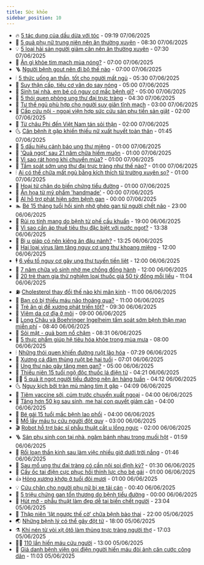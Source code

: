 ```yaml
---
title: Sức khỏe
sidebar_position: 10
---
```


<!-- vnexpress-suc-khoe:START -->
- 🔥 [5 tác dụng của dầu dừa với tóc](https://vnexpress.net/5-tac-dung-cua-dau-dua-voi-toc-4895733.html) - 09:19 07/06/2025
- 🥰 [5 quả phụ nữ trung niên nên ăn thường xuyên](https://vnexpress.net/5-qua-phu-nu-trung-nien-nen-an-thuong-xuyen-4895763.html) - 08:30 07/06/2025
- 💡 [5 loại hải sản người giảm cân nên ăn thường xuyên](https://vnexpress.net/5-loai-hai-san-nguoi-giam-can-nen-an-thuong-xuyen-4895713.html) - 07:30 07/06/2025
- 🤗 [Ăn gì khỏe tim mạch mùa nóng?](https://vnexpress.net/an-gi-khoe-tim-mach-mua-nong-4895774.html) - 07:00 07/06/2025
- 🪜 [Người bệnh gout nên đi bộ thế nào](https://vnexpress.net/nguoi-benh-gout-nen-di-bo-the-nao-4895772.html) - 07:00 07/06/2025
- 🕯 [5 thức uống an thần, tốt cho người mất ngủ](https://vnexpress.net/5-thuc-uong-an-than-tot-cho-nguoi-mat-ngu-4895736.html) - 05:30 07/06/2025
- 🤭 [Suy thận cấp, tiêu cơ vân do say nóng](https://vnexpress.net/suc-khoe-cam-nang-suy-than-cap-tieu-co-van-do-say-nong-4895477.html) - 05:00 07/06/2025
- 👀 [Sinh tại nhà, em bé có nguy cơ mắc bệnh gì?](https://vnexpress.net/sinh-tai-nha-em-be-co-nguy-co-mac-benh-gi-4895756.html) - 05:00 07/06/2025
- 🌋 [5 thói quen phòng ung thư đại trực tràng](https://vnexpress.net/5-thoi-quen-phong-ung-thu-dai-truc-trang-4895718.html) - 04:30 07/06/2025
- 🫶 [Tư thế ngủ phù hợp cho người suy giãn tĩnh mạch](https://vnexpress.net/tu-the-ngu-phu-hop-cho-nguoi-suy-gian-tinh-mach-4895690.html) - 03:00 07/06/2025
- 🦆 [Cấp cứu nội - ngoại viện hợp sức cứu sản phụ tiền sản giật](https://vnexpress.net/cap-cuu-noi-ngoai-vien-hop-suc-cuu-san-phu-tien-san-giat-4895521.html) - 02:00 07/06/2025
- 🚀 [Từ châu Phi đến Việt Nam tán sỏi thận](https://vnexpress.net/tu-chau-phi-den-viet-nam-tan-soi-than-4895553.html) - 02:00 07/06/2025
- 🌜 [Căn bệnh ít gặp khiến thiếu nữ xuất huyết toàn thân](https://vnexpress.net/can-benh-it-gap-khien-thieu-nu-xuat-huyet-toan-than-4895625.html) - 01:45 07/06/2025
- 🧰 [5 dấu hiệu cảnh báo ung thư miệng](https://vnexpress.net/5-dau-hieu-canh-bao-ung-thu-mieng-4895017.html) - 01:00 07/06/2025
- 💫 [&#39;Quả ngọt&#39; sau 21 năm chữa hiếm muộn](https://vnexpress.net/qua-ngot-sau-21-nam-chua-hiem-muon-4895577.html) - 01:00 07/06/2025
- 🌝 [Vì sao rát họng khi chuyển mùa?](https://vnexpress.net/vi-sao-rat-hong-khi-chuyen-mua-4895526.html) - 01:00 07/06/2025
- 🗽 [Tầm soát sớm ung thư đại trực tràng như thế nào?](https://vnexpress.net/tam-soat-som-ung-thu-dai-truc-trang-nhu-the-nao-4895520.html) - 01:00 07/06/2025
- 🕯 [Ai có thể chữa mất ngủ bằng kích thích từ trường xuyên sọ?](https://vnexpress.net/ai-co-the-chua-mat-ngu-bang-kich-thich-tu-truong-xuyen-so-4895513.html) - 01:00 07/06/2025
- 🦅 [Hoại tử chân do biến chứng tiểu đường](https://vnexpress.net/hoai-tu-chan-do-bien-chung-tieu-duong-4895509.html) - 01:00 07/06/2025
- 🦆 [Ẩn họa từ mỹ phẩm &#39;handmade&#39;](https://vnexpress.net/an-hoa-tu-my-pham-handmade-4889772.html) - 00:00 07/06/2025
- 🎊 [AI hỗ trợ phát hiện sớm bệnh gan](https://vnexpress.net/ai-ho-tro-phat-hien-som-benh-gan-4895536.html) - 00:00 07/06/2025
- 🏊 [Bé 15 tháng tuổi hồi sinh nhờ ghép gan từ người chết não](https://vnexpress.net/be-15-thang-tuoi-hoi-sinh-nho-ghep-gan-tu-nguoi-chet-nao-4895605.html) - 23:00 06/06/2025
- 📝 [Rủi ro tính mạng do bệnh từ phế cầu khuẩn](https://vnexpress.net/suc-khoe-cam-nang-rui-ro-tinh-mang-do-benh-tu-phe-cau-khuan-4895137.html) - 19:00 06/06/2025
- 💯 [Vì sao cần áp thuế tiêu thụ đặc biệt với nước ngọt?](https://vnexpress.net/vi-sao-can-ap-thue-tieu-thu-dac-biet-voi-nuoc-ngot-4895602.html) - 13:38 06/06/2025
- 🌊 [Bị u giáp có nên kiêng ăn đậu nành?](https://vnexpress.net/suc-khoe-cam-nang-bi-u-giap-co-nen-kieng-an-dau-nanh-4895093.html) - 13:25 06/06/2025
- 🚀 [Hai loại virus làm tăng nguy cơ ung thư khoang miệng](https://vnexpress.net/hai-loai-virus-lam-tang-nguy-co-ung-thu-khoang-mieng-4895546.html) - 12:00 06/06/2025
- 🕴 [6 yếu tố nguy cơ gây ung thư tuyến tiền liệt](https://vnexpress.net/6-yeu-to-nguy-co-gay-ung-thu-tuyen-tien-liet-4895539.html) - 12:00 06/06/2025
- 🗽 [7 năm chữa vô sinh nhờ mẹ chồng đồng hành](https://vnexpress.net/7-nam-chua-vo-sinh-nho-me-chong-dong-hanh-4895535.html) - 12:00 06/06/2025
- 🎡 [20 trẻ tham gia thử nghiệm loại thuốc giá 50 tỷ đồng mỗi liều](https://vnexpress.net/20-tre-tham-gia-thu-nghiem-loai-thuoc-gia-50-ty-dong-moi-lieu-4895467.html) - 11:04 06/06/2025
- ⛽️ [Cholesterol thay đổi thế nào khi mãn kinh](https://vnexpress.net/cholesterol-thay-doi-the-nao-khi-man-kinh-4895447.html) - 11:00 06/06/2025
- 🦆 [Bạn có bị thiếu máu não thoáng qua?](https://vnexpress.net/ban-co-bi-thieu-mau-nao-thoang-qua-4895428.html) - 11:00 06/06/2025
- 🤩 [Trẻ ăn gì để xương phát triển tốt?](https://vnexpress.net/tre-an-gi-de-xuong-phat-trien-tot-4895429.html) - 09:30 06/06/2025
- 🦒 [Viêm da cơ địa ở môi](https://vnexpress.net/viem-da-co-dia-o-moi-4895483.html) - 09:00 06/06/2025
- 💫 [Long Châu và Boehringer Ingelheim tầm soát sớm bệnh thận mạn miễn phí](https://vnexpress.net/long-chau-va-boehringer-ingelheim-tam-soat-som-benh-than-man-mien-phi-4894911.html) - 08:40 06/06/2025
- 🐘 [Sỏi mật - quả bom nổ chậm](https://vnexpress.net/suc-khoe-cam-nang-soi-mat-qua-bom-no-cham-4894971.html) - 08:31 06/06/2025
- 🚀 [5 thực phẩm giúp hệ tiêu hóa khỏe trong mùa mưa](https://vnexpress.net/5-thuc-pham-giup-he-tieu-hoa-khoe-trong-mua-mua-4895409.html) - 08:00 06/06/2025
- 🕯 [Những thói quen khiến đường ruột lão hóa](https://vnexpress.net/nhung-thoi-quen-khien-duong-ruot-lao-hoa-4895344.html) - 07:29 06/06/2025
- 🦏 [Xương cá đâm thủng ruột bé hai tuổi](https://vnexpress.net/xuong-ca-dam-thung-ruot-be-hai-tuoi-4895366.html) - 07:01 06/06/2025
- 🦄 [Ung thư nào gây tăng men gan?](https://vnexpress.net/ung-thu-nao-gay-tang-men-gan-4895286.html) - 05:00 06/06/2025
- 🦒 [Thiếu niên 15 tuổi ngộ độc thuốc lá điện tử](https://vnexpress.net/thieu-nien-15-tuoi-ngo-doc-thuoc-la-dien-tu-4895340.html) - 04:21 06/06/2025
- 👨‍🏫 [5 quả ít ngọt người tiểu đường nên ăn hàng tuần](https://vnexpress.net/5-qua-it-ngot-nguoi-tieu-duong-nen-an-hang-tuan-4895270.html) - 04:12 06/06/2025
- 🌜 [Nguy kịch bởi tràn mủ màng tim ít gặp](https://vnexpress.net/nguy-kich-boi-tran-mu-mang-tim-it-gap-4895025.html) - 04:09 06/06/2025
- 🚀 [Tiêm vaccine sởi, cúm trước chuyến xuất ngoại](https://vnexpress.net/tiem-vaccine-soi-cum-truoc-chuyen-xuat-ngoai-4895309.html) - 04:00 06/06/2025
- 💃 [Tăng hơn 50 kg sau sinh, mẹ hai con quyết giảm cân](https://vnexpress.net/tang-hon-50-kg-sau-sinh-me-hai-con-quyet-giam-can-4895273.html) - 04:00 06/06/2025
- 💯 [Bé gái 15 tuổi mắc bệnh lao phổi](https://vnexpress.net/be-gai-15-tuoi-mac-benh-lao-phoi-4895272.html) - 04:00 06/06/2025
- 🤔 [Mổ lấy máu tụ cứu người đột quỵ](https://vnexpress.net/mo-lay-mau-tu-cuu-nguoi-dot-quy-4895125.html) - 03:00 06/06/2025
- 🎬 [Robot hỗ trợ bác sĩ phẫu thuật cắt u lồng ngực](https://vnexpress.net/robot-ho-tro-bac-si-phau-thuat-cat-u-long-nguc-4895200.html) - 02:00 06/06/2025
- 🪜 [Sản phụ sinh con tại nhà, ngâm bánh nhau trong muối hột](https://vnexpress.net/san-phu-sinh-con-tai-nha-ngam-banh-nhau-trong-muoi-hot-4895223.html) - 01:59 06/06/2025
- 🦣 [Rối loạn thần kinh sau làm việc nhiều giờ dưới trời nắng](https://vnexpress.net/roi-loan-than-kinh-sau-lam-viec-nhieu-gio-duoi-troi-nang-4894973.html) - 01:46 06/06/2025
- 🧐 [Sau mổ ung thư đại tràng có cần nội soi định kỳ?](https://vnexpress.net/sau-mo-ung-thu-dai-trang-co-can-noi-soi-dinh-ky-4895127.html) - 01:30 06/06/2025
- 🤡 [Cấy ốc tai điện cực phục hồi thính lực cho bé gái](https://vnexpress.net/cay-oc-tai-dien-cuc-phuc-hoi-thinh-luc-cho-be-gai-4895124.html) - 01:00 06/06/2025
- 👍 [Hỏng xương khớp ở tuổi đôi mươi](https://vnexpress.net/hong-xuong-khop-o-tuoi-doi-muoi-4895056.html) - 01:00 06/06/2025
- 💡 [Cứu chân cho người phụ nữ bị xe tải cán](https://vnexpress.net/cuu-chan-cho-nguoi-phu-nu-bi-xe-tai-can-4895146.html) - 00:40 06/06/2025
- 💯 [5 triệu chứng gan tổn thương do bệnh tiểu đường](https://vnexpress.net/suc-khoe-cam-nang-5-trieu-chung-gan-ton-thuong-do-benh-tieu-duong-4894622.html) - 00:00 06/06/2025
- 🧠 [Hút mỡ - phẫu thuật làm đẹp dễ tai biến chết người](https://vnexpress.net/hut-mo-phau-thuat-lam-dep-de-tai-bien-chet-nguoi-4893664.html) - 23:04 05/06/2025
- 🎡 [Thập niên &#39;lật ngược thế cờ&#39; chữa bệnh bào thai](https://vnexpress.net/thap-nien-lat-nguoc-the-co-chua-benh-bao-thai-4893405.html) - 22:00 05/06/2025
- 🌏 [Những bệnh lý có thể gây đột tử](https://vnexpress.net/suc-khoe-cam-nang-nhung-benh-ly-co-the-gay-dot-tu-4895063.html) - 18:00 05/06/2025
- ⚗️ [Khí nén từ vòi xịt ôtô làm thủng trực tràng người thợ](https://vnexpress.net/khi-nen-tu-voi-xit-oto-lam-thung-truc-trang-nguoi-tho-4894990.html) - 17:03 05/06/2025
- 👨‍🏫 [110 lần hiến máu cứu người](https://vnexpress.net/110-lan-hien-mau-cuu-nguoi-4894928.html) - 13:00 05/06/2025
- 🤖 [Giả danh bệnh viện gọi điện người hiến máu đòi ảnh căn cước công dân](https://vnexpress.net/gia-danh-benh-vien-goi-dien-nguoi-hien-mau-doi-anh-can-cuoc-cong-dan-4894996.html) - 11:03 05/06/2025<!-- vnexpress-suc-khoe:END -->
